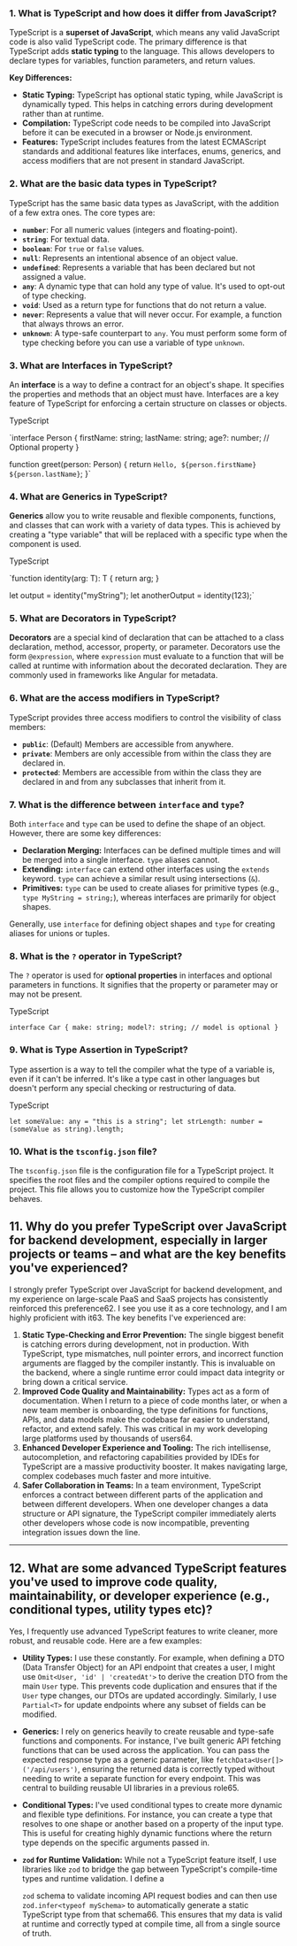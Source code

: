 ### 1. What is TypeScript and how does it differ from JavaScript?

TypeScript is a **superset of JavaScript**, which means any valid JavaScript code is also valid TypeScript code. The primary difference is that TypeScript adds **static typing** to the language. This allows developers to declare types for variables, function parameters, and return values.

**Key Differences:**

- **Static Typing:** TypeScript has optional static typing, while JavaScript is dynamically typed. This helps in catching errors during development rather than at runtime.
- **Compilation:** TypeScript code needs to be compiled into JavaScript before it can be executed in a browser or Node.js environment.
- **Features:** TypeScript includes features from the latest ECMAScript standards and additional features like interfaces, enums, generics, and access modifiers that are not present in standard JavaScript.

### 2. What are the basic data types in TypeScript?

TypeScript has the same basic data types as JavaScript, with the addition of a few extra ones. The core types are:

- **`number`**: For all numeric values (integers and floating-point).
- **`string`**: For textual data.
- **`boolean`**: For `true` or `false` values.
- **`null`**: Represents an intentional absence of an object value.
- **`undefined`**: Represents a variable that has been declared but not assigned a value.
- **`any`**: A dynamic type that can hold any type of value. It's used to opt-out of type checking.
- **`void`**: Used as a return type for functions that do not return a value.
- **`never`**: Represents a value that will never occur. For example, a function that always throws an error.
- **`unknown`**: A type-safe counterpart to `any`. You must perform some form of type checking before you can use a variable of type `unknown`.

### 3. What are Interfaces in TypeScript?

An **interface** is a way to define a contract for an object's shape. It specifies the properties and methods that an object must have. Interfaces are a key feature of TypeScript for enforcing a certain structure on classes or objects.

TypeScript

`interface Person {
  firstName: string;
  lastName: string;
  age?: number; // Optional property
}

function greet(person: Person) {
  return `Hello, ${person.firstName} ${person.lastName}`;
}`

### 4. What are Generics in TypeScript?

**Generics** allow you to write reusable and flexible components, functions, and classes that can work with a variety of data types. This is achieved by creating a "type variable" that will be replaced with a specific type when the component is used.

TypeScript

`function identity<T>(arg: T): T {
  return arg;
}

let output = identity<string>("myString");
let anotherOutput = identity<number>(123);`

### 5. What are Decorators in TypeScript?

**Decorators** are a special kind of declaration that can be attached to a class declaration, method, accessor, property, or parameter. Decorators use the form `@expression`, where `expression` must evaluate to a function that will be called at runtime with information about the decorated declaration. They are commonly used in frameworks like Angular for metadata.

### 6. What are the access modifiers in TypeScript?

TypeScript provides three access modifiers to control the visibility of class members:

- **`public`**: (Default) Members are accessible from anywhere.
- **`private`**: Members are only accessible from within the class they are declared in.
- **`protected`**: Members are accessible from within the class they are declared in and from any subclasses that inherit from it.

### 7. What is the difference between `interface` and `type`?

Both `interface` and `type` can be used to define the shape of an object. However, there are some key differences:

- **Declaration Merging:** Interfaces can be defined multiple times and will be merged into a single interface. `type` aliases cannot.
- **Extending:** `interface` can extend other interfaces using the `extends` keyword. `type` can achieve a similar result using intersections (`&`).
- **Primitives:** `type` can be used to create aliases for primitive types (e.g., `type MyString = string;`), whereas interfaces are primarily for object shapes.

Generally, use `interface` for defining object shapes and `type` for creating aliases for unions or tuples.

### 8. What is the `?` operator in TypeScript?

The `?` operator is used for **optional properties** in interfaces and optional parameters in functions. It signifies that the property or parameter may or may not be present.

TypeScript

`interface Car {
  make: string;
  model?: string; // model is optional
}`

### 9. What is Type Assertion in TypeScript?

Type assertion is a way to tell the compiler what the type of a variable is, even if it can't be inferred. It's like a type cast in other languages but doesn't perform any special checking or restructuring of data.

TypeScript

`let someValue: any = "this is a string";
let strLength: number = (someValue as string).length;`

### 10. What is the `tsconfig.json` file?

The `tsconfig.json` file is the configuration file for a TypeScript project. It specifies the root files and the compiler options required to compile the project. This file allows you to customize how the TypeScript compiler behaves.

## **11. Why do you prefer TypeScript over JavaScript for backend development, especially in larger projects or teams – and what are the key benefits you've experienced?**

I strongly prefer TypeScript over JavaScript for backend development, and my experience on large-scale PaaS and SaaS projects has consistently reinforced this preference62. I see you use it as a core technology, and I am highly proficient with it63. The key benefits I've experienced are:

1. **Static Type-Checking and Error Prevention:** The single biggest benefit is catching errors during development, not in production. With TypeScript, type mismatches, null pointer errors, and incorrect function arguments are flagged by the compiler instantly. This is invaluable on the backend, where a single runtime error could impact data integrity or bring down a critical service.
2. **Improved Code Quality and Maintainability:** Types act as a form of documentation. When I return to a piece of code months later, or when a new team member is onboarding, the type definitions for functions, APIs, and data models make the codebase far easier to understand, refactor, and extend safely. This was critical in my work developing large platforms used by thousands of users64.
3. **Enhanced Developer Experience and Tooling:** The rich intellisense, autocompletion, and refactoring capabilities provided by IDEs for TypeScript are a massive productivity booster. It makes navigating large, complex codebases much faster and more intuitive.
4. **Safer Collaboration in Teams:** In a team environment, TypeScript enforces a contract between different parts of the application and between different developers. When one developer changes a data structure or API signature, the TypeScript compiler immediately alerts other developers whose code is now incompatible, preventing integration issues down the line.

---

## **12. What are some advanced TypeScript features you've used to improve code quality, maintainability, or developer experience (e.g., conditional types, utility types etc)?**

Yes, I frequently use advanced TypeScript features to write cleaner, more robust, and reusable code. Here are a few examples:

- **Utility Types:** I use these constantly. For example, when defining a DTO (Data Transfer Object) for an API endpoint that creates a user, I might use `Omit<User, 'id' | 'createdAt'>` to derive the creation DTO from the main `User` type. This prevents code duplication and ensures that if the `User` type changes, our DTOs are updated accordingly. Similarly, I use `Partial<T>` for update endpoints where any subset of fields can be modified.
- **Generics:** I rely on generics heavily to create reusable and type-safe functions and components. For instance, I've built generic API fetching functions that can be used across the application. You can pass the expected response type as a generic parameter, like `fetchData<User[]>('/api/users')`, ensuring the returned data is correctly typed without needing to write a separate function for every endpoint. This was central to building reusable UI libraries in a previous role65.
- **Conditional Types:** I've used conditional types to create more dynamic and flexible type definitions. For instance, you can create a type that resolves to one shape or another based on a property of the input type. This is useful for creating highly dynamic functions where the return type depends on the specific arguments passed in.
- **`zod` for Runtime Validation:** While not a TypeScript feature itself, I use libraries like `zod` to bridge the gap between TypeScript's compile-time types and runtime validation. I define a

    `zod` schema to validate incoming API request bodies and can then use `zod.infer<typeof mySchema>` to automatically generate a static TypeScript type from that schema66. This ensures that my data is valid at runtime and correctly typed at compile time, all from a single source of truth.
